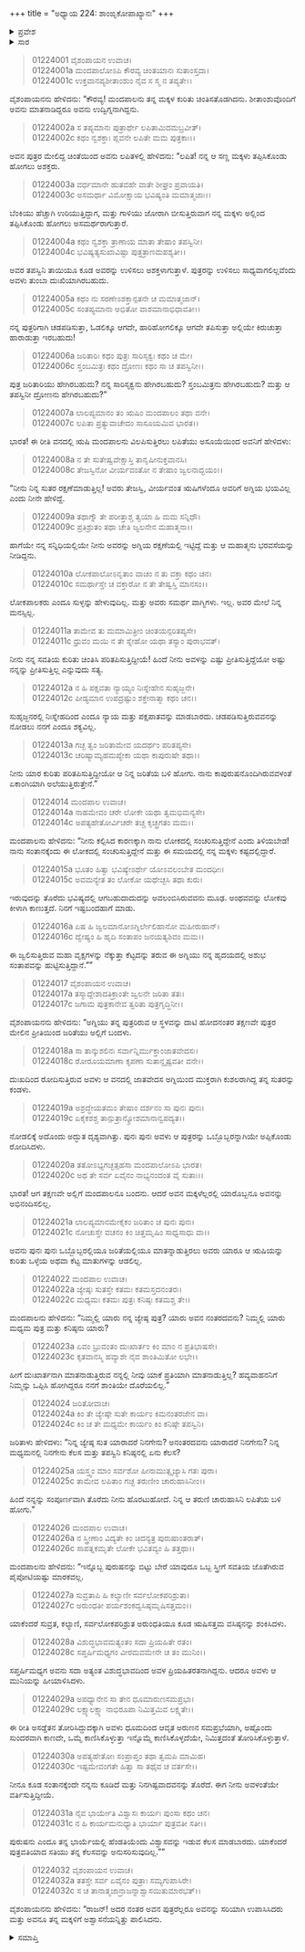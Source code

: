 +++
title = "ಅಧ್ಯಾಯ 224: ಶಾಂಙೃಕೋಪಾಖ್ಯಾನಃ"
+++

<details><summary>ಪ್ರವೇಶ</summary>

।।   ಓಂ ಓಂ ನಮೋ ನಾರಾಯಣಾಯ।।   ಶ್ರೀ ವೇದವ್ಯಾಸಾಯ ನಮಃ ।।

ಶ್ರೀ ಕೃಷ್ಣದ್ವೈಪಾಯನ ವೇದವ್ಯಾಸ ವಿರಚಿತ  

**ಶ್ರೀ ಮಹಾಭಾರತ**

**ಆದಿ ಪರ್ವ**

**ಖಾಂಡವದಾಹ ಪರ್ವ**

**ಅಧ್ಯಾಯ 224**

</details>


<details><summary>ಸಾರ</summary>

ಮಂದಪಾಲ ಮತ್ತು ಅವನ ಪತ್ನಿ ಲಪಿತೆಯ ಸಂವಾದ (1-16). ಮಂದಪಾಲನು ಮಕ್ಕಳನ್ನು, ಮಕ್ಕಳ ತಾಯಿಯನ್ನೂ ಕೂಡಿದ್ದುದು (17-32).

</details>


> 01224001 ವೈಶಂಪಾಯನ ಉವಾಚ।  
01224001a ಮಂದಪಾಲೋಽಪಿ ಕೌರವ್ಯ ಚಿಂತಯಾನಃ ಸುತಾಂಸ್ತದಾ।  
01224001c ಉಕ್ತವಾನಪ್ಯಶೀತಾಂಶುಂ ನೈವ ಸ ಸ್ಮ ನ ತಪ್ಯತೇ।।

ವೈಶಂಪಾಯನನು ಹೇಳಿದನು: “ಕೌರವ್ಯ! ಮಂದಪಾಲನು ತನ್ನ ಮಕ್ಕಳ ಕುರಿತು ಚಿಂತಿಸತೊಡಗಿದನು. ಶೀತಾಂಶುವೊಂದಿಗೆ ಅವನು ಮಾತನಾಡಿದ್ದರೂ ಅವನು ಉದ್ವಿಗ್ನನಾಗಿದ್ದನು.

> 01224002a ಸ ತಪ್ಯಮಾನಃ ಪುತ್ರಾರ್ಥೇ ಲಪಿತಾಮಿದಮಬ್ರವೀತ್।  
01224002c ಕಥಂ ನ್ವಶಕ್ತಾಃ ಪ್ಲವನೇ ಲಪಿತೇ ಮಮ ಪುತ್ರಕಾಃ।।

ಅವನ ಪುತ್ರರ ಮೇಲಿದ್ದ ಚಿಂತೆಯಿಂದ ಅವನು ಲಪಿತಳಲ್ಲಿ ಹೇಳಿದನು: “ಲಪಿತ! ನನ್ನ ಆ ಸಣ್ಣ ಮಕ್ಕಳು ತಪ್ಪಿಸಿಕೊಂಡು ಹೋಗಲು ಅಶಕ್ತರು.

> 01224003a ವರ್ಧಮಾನೇ ಹುತವಹೇ ವಾತೇ ಶೀಘ್ರಂ ಪ್ರವಾಯತಿ।  
01224003c ಅಸಮರ್ಥಾ ವಿಮೋಕ್ಷಾಯ ಭವಿಷ್ಯಂತಿ ಮಮಾತ್ಮಜಾಃ।।

ಬೆಂಕಿಯು ಹೆಚ್ಚಾಗಿ ಉರಿಯುತ್ತಿದ್ದಾಗ, ಮತ್ತು ಗಾಳಿಯು ಜೋರಾಗಿ ಬೀಸುತ್ತಿರುವಾಗ ನನ್ನ ಮಕ್ಕಳು ಅಲ್ಲಿಂದ ತಪ್ಪಿಸಿಕೊಂಡು ಹೋಗಲು ಅಸಮರ್ಥರಾಗುತ್ತಾರೆ.

> 01224004a ಕಥಂ ನ್ವಶಕ್ತಾ ತ್ರಾಣಾಯ ಮಾತಾ ತೇಷಾಂ ತಪಸ್ವಿನೀ।  
01224004c ಭವಿಷ್ಯತ್ಯಸುಖಾವಿಷ್ಟಾ ಪುತ್ರತ್ರಾಣಮಪಶ್ಯತೀ।।

ಅವರ ತಪಸ್ವಿನಿ ತಾಯಿಯೂ ಕೂಡ ಅವರನ್ನು ಉಳಿಸಲು ಅಶಕ್ತಳಾಗುತ್ತಾಳೆ. ಪುತ್ರರನ್ನು ಉಳಿಸಲು ಸಾಧ್ಯವಾಗಲಿಲ್ಲವೆಂದು ಅವಳು ತುಂಬಾ ದುಃಖಿಯಾಗಿರಬಹುದು.

> 01224005a ಕಥಂ ನು ಸರಣೇಽಶಕ್ತಾನ್ಪತನೇ ಚ ಮಮಾತ್ಮಜಾನ್।  
01224005c ಸಂತಪ್ಯಮಾನಾ ಅಭಿತೋ ವಾಶಮಾನಾಭಿಧಾವತೀ।।

ನನ್ನ ಪುತ್ರರಿಗಾಗಿ ಚಡಪಡಿಸುತ್ತಾ, ಓಡಲಿಕ್ಕೂ ಆಗದೇ, ಹಾರಿಹೋಗಲಿಕ್ಕೂ ಆಗದೇ ತಪಿಸುತ್ತಾ ಅಲ್ಲಿಯೇ ಕಿರುಚುತ್ತಾ ಹಾರಾಡುತ್ತಾ ಇರಬಹುದು!

> 01224006a ಜರಿತಾರಿಃ ಕಥಂ ಪುತ್ರಃ ಸಾರಿಸೃಕ್ವಃ ಕಥಂ ಚ ಮೇ।  
01224006c ಸ್ತಂಬಮಿತ್ರಃ ಕಥಂ ದ್ರೋಣಃ ಕಥಂ ಸಾ ಚ ತಪಸ್ವಿನೀ।।

ಪುತ್ರ ಜರಿತಾರಿಯು ಹೇಗಿರಬಹುದು? ನನ್ನ ಸಾರಿಸೃಕ್ವನು ಹೇಗಿರಬಹುದು? ಸ್ತಂಬಮಿತ್ರನು ಹೇಗಿರಬಹುದು? ಮತ್ತು ಆ ತಪಸ್ವಿನೀ ದ್ರೋಣನು ಹೇಗಿರಬಹುದು?”

> 01224007a ಲಾಲಪ್ಯಮಾನಂ ತಂ ಋಷಿಂ ಮಂದಪಾಲಂ ತಥಾ ವನೇ।  
01224007c ಲಪಿತಾ ಪ್ರತ್ಯುವಾಚೇದಂ ಸಾಸೂಯಮಿವ ಭಾರತ।।

ಭಾರತ! ಈ ರೀತಿ ವನದಲ್ಲಿ ಋಷಿ ಮಂದಪಾಲನು ವಿಲಪಿಸುತ್ತಿರಲು ಲಪಿತೆಯು ಅಸೂಯೆಯಿಂದ ಅವನಿಗೆ ಹೇಳಿದಳು:

> 01224008a ನ ತೇ ಸುತೇಷ್ವವೇಕ್ಷಾಸ್ತಿ ತಾನೃಷೀನುಕ್ತವಾನಸಿ।  
01224008c ತೇಜಸ್ವಿನೋ ವೀರ್ಯವಂತೋ ನ ತೇಷಾಂ ಜ್ವಲನಾದ್ಭಯಂ।।

“ನೀನು ನಿನ್ನ ಸುತರ ರಕ್ಷಣೆಮಾಡುತ್ತಿಲ್ಲ! ಅವರು ತೇಜಸ್ವಿ, ವೀರ್ಯವಂತ ಋಷಿಗಳೆಂದೂ ಅವರಿಗೆ ಅಗ್ನಿಯ ಭಯವಿಲ್ಲ ಎಂದು ನೀನೇ ಹೇಳಿದ್ದೆ.

> 01224009a ತಥಾಗ್ನೌ ತೇ ಪರೀತ್ತಾಶ್ಚ ತ್ವಯಾ ಹಿ ಮಮ ಸನ್ನಿಧೌ।   
01224009c ಪ್ರತಿಶ್ರುತಂ ತಥಾ ಚೇತಿ ಜ್ವಲನೇನ ಮಹಾತ್ಮನಾ।।

ಹಾಗೆಯೇ ನನ್ನ ಸನ್ನಿಧಿಯಲ್ಲಿಯೇ ನೀನು ಅವರನ್ನು ಅಗ್ನಿಯ ರಕ್ಷಣೆಯಲ್ಲಿ ಇಟ್ಟಿದ್ದೆ ಮತ್ತು ಆ ಮಹಾತ್ಮನು ಭರವಸೆಯನ್ನು ನೀಡಿದ್ದನು.

> 01224010a ಲೋಕಪಾಲೋಽನೃತಾಂ ವಾಚಂ ನ ತು ವಕ್ತಾ ಕಥಂ ಚನ।  
01224010c ಸಮರ್ಥಾಸ್ತೇ ಚ ವಕ್ತಾರೋ ನ ತೇ ತೇಷ್ವಸ್ತಿ ಮಾನಸಂ।।

ಲೋಕಪಾಲಕರು ಎಂದೂ ಸುಳ್ಳನ್ನು ಹೇಳುವುದಿಲ್ಲ. ಮತ್ತು ಅವರು ಸಮರ್ಥ ವಾಗ್ಮಿಗಳು. ಇಲ್ಲ. ಅವರ ಮೇಲೆ ನಿನ್ನ ಮನಸ್ಸಿಲ್ಲ.

> 01224011a ತಾಮೇವ ತು ಮಮಾಮಿತ್ರೀಂ ಚಿಂತಯನ್ಪರಿತಪ್ಯಸೇ।  
01224011c ಧ್ರುವಂ ಮಯಿ ನ ತೇ ಸ್ನೇಹೋ ಯಥಾ ತಸ್ಯಾಂ ಪುರಾಭವತ್।

ನೀನು ನನ್ನ ಸವತಿಯ ಕುರಿತು ಚಿಂತಿಸಿ ಪರಿತಪಿಸುತ್ತಿದ್ದೀಯೆ! ಹಿಂದೆ ನೀನು ಅವಳನ್ನು ಎಷ್ಟು ಪ್ರೀತಿಸುತ್ತಿದ್ದೆಯೋ ಅಷ್ಟು ನನ್ನನ್ನು ಪ್ರೀತಿಸುತ್ತಿಲ್ಲ ಎನ್ನುವುದು ಸತ್ಯ.

> 01224012a ನ ಹಿ ಪಕ್ಷವತಾ ನ್ಯಾಯ್ಯಂ ನಿಃಸ್ನೇಹೇನ ಸುಹೃಜ್ಜನೇ।  
01224012c ಪೀಡ್ಯಮಾನ ಉಪದ್ರಷ್ಟುಂ ಶಕ್ತೇನಾತ್ಮಾ ಕಥಂ ಚನ।।

ಸುಹೃಜ್ಜನರಲ್ಲಿ ನಿಃಸ್ನೇಹದಿಂದ ಎಂದೂ ನ್ಯಾಯ ಮತ್ತು ಪಕ್ಷಪಾತವನ್ನು ಮಾಡಬಾರದು. ಚಡಪಡಿಸುತ್ತಿರುವವನನ್ನು ನೋಡಲು ನನಗೆ ಎಂದೂ ಶಕ್ಯವಿಲ್ಲ.

> 01224013a ಗಚ್ಛ ತ್ವಂ ಜರಿತಾಮೇವ ಯದರ್ಥಂ ಪರಿತಪ್ಯಸೇ।  
01224013c ಚರಿಷ್ಯಾಮ್ಯಹಮಪ್ಯೇಕಾ ಯಥಾ ಕಾಪುರುಷೇ ತಥಾ।।

ನೀನು ಯಾರ ಕುರಿತು ಪರಿತಪಿಸುತ್ತಿದ್ದೀಯೋ ಆ ನಿನ್ನ ಜರಿತೆಯ ಬಳಿ ಹೋಗು. ನಾನು ಕಾಪುರುಷನೊಂದಿಗಿರುವವಳಂತೆ ಏಕಾಂಗಿಯಾಗಿ ಅಲೆಯುತ್ತಿರುತ್ತೇನೆ.”

> 01224014 ಮಂದಪಾಲ ಉವಾಚ।  
01224014a ನಾಹಮೇವಂ ಚರೇ ಲೋಕೇ ಯಥಾ ತ್ವಮಭಿಮನ್ಯಸೇ।  
01224014c ಅಪತ್ಯಹೇತೋರ್ವಿಚರೇ ತಚ್ಚ ಕೃಚ್ಛ್ರಗತಂ ಮಮ।।

ಮಂದಪಾಲನು ಹೇಳಿದನು: “ನೀನು ಕಲ್ಪಿಸಿದ ಕಾರಣಕ್ಕಾಗಿ ನಾನು ಲೋಕದಲ್ಲಿ ಸಂಚರಿಸುತ್ತಿದ್ದೇನೆ ಎಂದು ತಿಳಿಯಬೇಡ! ನಾನು ಸಂತಾನಕ್ಕೆಂದು ಈ ಲೋಕದಲ್ಲಿ ಸಂಚರಿಸುತ್ತಿದ್ದೇನೆ ಮತ್ತು ಈ ಸಮಯದಲ್ಲಿ ನನ್ನ ಮಕ್ಕಳು ಕಷ್ಟದಲ್ಲಿದ್ದಾರೆ.

> 01224015a ಭೂತಂ ಹಿತ್ವಾ ಭವಿಷ್ಯೇಽರ್ಥೇ ಯೋಽವಲಂಬೇತ ಮಂದಧೀಃ।  
01224015c ಅವಮನ್ಯೇತ ತಂ ಲೋಕೋ ಯಥೇಚ್ಛಸಿ ತಥಾ ಕುರು।

ಇರುವುದನ್ನು ತೊರೆದು ಭವಿಷ್ಯದಲ್ಲಿ ಆಗಬಹುದಾದುದನ್ನು ಅವಲಂಬಿಸಿರುವವನು ಮೂಢ. ಅಂಥವವನ್ನು ಲೋಕವು ಕೀಳಾಗಿ ಕಾಣುತ್ತದೆ. ನಿನಗೆ ಇಷ್ಟಬಂದಹಾಗೆ ಮಾಡು.

> 01224016a ಏಷ ಹಿ ಜ್ವಲಮಾನೋಽಗ್ನಿರ್ಲೇಲಿಹಾನೋ ಮಹೀರುಹಾನ್।   
01224016c ದ್ವೇಷ್ಯಂ ಹಿ ಹೃದಿ ಸಂತಾಪಂ ಜನಯತ್ಯಶಿವಂ ಮಮ।।

ಈ ಜ್ವಲಿಸುತ್ತಿರುವ ಮಹಾ ವೃಕ್ಷಗಳನ್ನು ನೆಕ್ಕುತ್ತಾ ಕೆಟ್ಟದನ್ನು ತರುವ ಈ ಅಗ್ನಿಯು ನನ್ನ ಹೃದಯದಲ್ಲಿ ಅಶುಭ ಸಂತಾಪವನ್ನು ಹುಟ್ಟಿಸುತ್ತಿದ್ದಾನೆ.””

> 01224017 ವೈಶಂಪಾಯನ ಉವಾಚ।  
01224017a ತಸ್ಮಾದ್ದೇಶಾದತಿಕ್ರಾಂತೇ ಜ್ವಲನೇ ಜರಿತಾ ತತಃ।  
01224017c ಜಗಾಮ ಪುತ್ರಕಾನೇವ ತ್ವರಿತಾ ಪುತ್ರಗೃದ್ಧಿನೀ।।

ವೈಶಂಪಾಯನನು ಹೇಳಿದನು: “ಅಗ್ನಿಯು ತನ್ನ ಪುತ್ರರಿರುವ ಆ ಸ್ಥಳವನ್ನು ದಾಟಿ ಹೋದನಂತರ ತಕ್ಷಣವೇ ಪುತ್ರರ ಮೇಲಿನ ಪ್ರೀತಿಯಿಂದ ಜರಿತೆಯು ಅಲ್ಲಿಗೆ ಬಂದಳು.

> 01224018a ಸಾ ತಾನ್ಕುಶಲಿನಃ ಸರ್ವಾನ್ನಿರ್ಮುಕ್ತಾಂಜಾತವೇದಸಃ।  
01224018c ರೋರೂಯಮಾಣಾ ಕೃಪಣಾ ಸುತಾನ್ದೃಷ್ಟವತೀ ವನೇ।।

ದುಃಖದಿಂದ ರೋದಿಸುತ್ತಿರುವ ಅವಳು ಆ ವನದಲ್ಲಿ ಜಾತವೇದಸ ಅಗ್ನಿಯಿಂದ ಮುಕ್ತರಾಗಿ ಕುಶಲರಾಗಿದ್ದ ತನ್ನ ಸುತರನ್ನು ಕಂಡಳು.

> 01224019a ಅಶ್ರದ್ಧೇಯತಮಂ ತೇಷಾಂ ದರ್ಶನಂ ಸಾ ಪುನಃ ಪುನಃ।  
01224019c ಏಕೈಕಶಶ್ಚ ತಾನ್ಪುತ್ರಾನ್ಕ್ರೋಶಮಾನಾನ್ವಪದ್ಯತ।।

ನೋಡಲಿಕ್ಕೆ ಅದೊಂದು ಅದ್ಭುತ ದೃಶ್ಯವಾಗಿತ್ತು. ಪುನಃ ಪುನಃ ಅವಳು ಆ ಪುತ್ರರನ್ನು ಒಬ್ಬೊಬ್ಬರನ್ನಾಗಿಯೇ ಅಪ್ಪಿಕೊಂಡು ರೋದಿಸಿದಳು.

> 01224020a ತತೋಽಭ್ಯಗಚ್ಛತ್ಸಹಸಾ ಮಂದಪಾಲೋಽಪಿ ಭಾರತ।  
01224020c ಅಥ ತೇ ಸರ್ವ ಏವೈನಂ ನಾಭ್ಯನಂದಂತ ವೈ ಸುತಾಃ।।

ಭಾರತ! ಆಗ ತಕ್ಷಣವೇ ಅಲ್ಲಿಗೆ ಮಂದಪಾಲನೂ ಬಂದನು. ಆದರೆ ಅವನ ಮಕ್ಕಳೆಲ್ಲರಲ್ಲಿ ಯಾರೊಬ್ಬನೂ ಅವನನ್ನು ಅಭಿನಂದಿಸಲಿಲ್ಲ.

> 01224021a ಲಾಲಪ್ಯಮಾನಮೇಕೈಕಂ ಜರಿತಾಂ ಚ ಪುನಃ ಪುನಃ।  
01224021c ನೋಚುಸ್ತೇ ವಚನಂ ಕಿಂ ಚಿತ್ತಮೃಷಿಂ ಸಾಧ್ವಸಾಧು ವಾ।।

ಅವನು ಪುನಃ ಪುನಃ ಒಬ್ಬೊಬ್ಬರಲ್ಲಿಯೂ ಜರಿತೆಯಲ್ಲಿಯೂ ಮಾತನ್ನಾಡುತ್ತಿರಲು ಅವರು ಯಾರೂ ಆ ಋಷಿಯನ್ನು ಕುರಿತು ಒಳ್ಳೆಯ ಅಥವಾ ಕೆಟ್ಟ ಮಾತುಗಳನ್ನು ಆಡಲಿಲ್ಲ.

> 01224022 ಮಂದಪಾಲ ಉವಾಚ।  
01224022a ಜ್ಯೇಷ್ಠಃ ಸುತಸ್ತೇ ಕತಮಃ ಕತಮಸ್ತದನಂತರಃ।  
01224022c ಮಧ್ಯಮಃ ಕತಮಃ ಪುತ್ರಃ ಕನಿಷ್ಠಃ ಕತಮಶ್ಚ ತೇ।।

ಮಂದಪಾಲನು ಹೇಳಿದನು: “ನಿಮ್ಮಲ್ಲಿ ಯಾರು ನನ್ನ ಜ್ಯೇಷ್ಠ ಪುತ್ರ? ಯಾರು ಅವನ ನಂತರದವನು? ನಿಮ್ಮಲ್ಲಿ ಯಾರು ಮಧ್ಯಮ ಪುತ್ರ ಮತ್ತು ಕನಿಷ್ಠನು ಯಾರು?

> 01224023a ಏವಂ ಬ್ರುವಂತಂ ದುಃಖಾರ್ತಂ ಕಿಂ ಮಾಂ ನ ಪ್ರತಿಭಾಷಸೇ।  
01224023c ಕೃತವಾನಸ್ಮಿ ಹವ್ಯಾಶೇ ನೈವ ಶಾಂತಿಮಿತೋ ಲಭೇ।।

ಹೀಗೆ ದುಃಖಾರ್ತನಾಗಿ ಮಾತನಾಡುತ್ತಿರುವ ನನ್ನಲ್ಲಿ ನೀವು ಯಾಕೆ ಪ್ರತಿಯಾಗಿ ಮಾತನಾಡುತ್ತಿಲ್ಲ? ಹವ್ಯವಾಹನನಿಗೆ ನಿಮ್ಮನ್ನು ಒಪ್ಪಿಸಿ ಹೋಗಿದ್ದರೂ ನನಗೆ ಶಾಂತಿಯೇ ದೊರೆಯಲಿಲ್ಲ.”

> 01224024 ಜರಿತೋವಾಚ।  
01224024a ಕಿಂ ತೇ ಜ್ಯೇಷ್ಠೇ ಸುತೇ ಕಾರ್ಯಂ ಕಿಮನಂತರಜೇನ ವಾ।  
01224024c ಕಿಂ ಚ ತೇ ಮಧ್ಯಮೇ ಕಾರ್ಯಂ ಕಿಂ ಕನಿಷ್ಠೇ ತಪಸ್ವಿನಿ।

ಜರಿತಾಳು ಹೇಳಿದಳು: “ನಿನ್ನ ಜ್ಯೇಷ್ಠ ಸುತ ಯಾರಾದರೆ ನಿನಗೇನು? ಅನಂತರದವನು ಯಾರಾದರೆ ನಿನಗೇನು? ನಿನ್ನ ಮಧ್ಯಮನಲ್ಲಿ ನಿನಗೇನು ಕೆಲಸ ಮತ್ತು ತಪಸ್ವಿನಿ ಕನಿಷ್ಠನಲ್ಲಿ ಏನು ಕೆಲಸ?

> 01224025a ಯಸ್ತ್ವಂ ಮಾಂ ಸರ್ವಶೋ ಹೀನಾಮುತ್ಸೃಜ್ಯಾಸಿ ಗತಃ ಪುರಾ।  
01224025c ತಾಮೇವ ಲಪಿತಾಂ ಗಚ್ಛ ತರುಣೀಂ ಚಾರುಹಾಸಿನೀಂ।।

ಹಿಂದೆ ನನ್ನನ್ನು ಸಂಪೂರ್ಣವಾಗಿ ತೊರೆದು ನೀನು ಹೊರಟುಹೋದೆ. ನಿನ್ನ ಆ ತರುಣಿ ಚಾರುಹಾಸಿನಿ ಲಪಿತೆಯ ಬಳಿ ಹೋಗು.”

> 01224026 ಮಂದಪಾಲ ಉವಾಚ।  
01224026a ನ ಸ್ತ್ರೀಣಾಂ ವಿದ್ಯತೇ ಕಿಂ ಚಿದನ್ಯತ್ರ ಪುರುಷಾಂತರಾತ್।   
01224026c ಸಾಪತ್ನಕಮೃತೇ ಲೋಕೇ ಭವಿತವ್ಯಂ ಹಿ ತತ್ತಥಾ।।

ಮಂದಪಾಲನು ಹೇಳಿದನು: “ಇನ್ನೊಬ್ಬ ಪುರುಷನನ್ನು ಬಿಟ್ಟು ಬೇರೆ ಯಾವುದೂ ಒಬ್ಬ ಸ್ತ್ರೀಗೆ ಸವತಿಯ ಜೊತೆಗಿರುವ ಪೈಪೋಟಿಯಷ್ಟು ಮಾರಕವಲ್ಲ.

> 01224027a ಸುವ್ರತಾಪಿ ಹಿ ಕಲ್ಯಾಣೀ ಸರ್ವಲೋಕಪರಿಶ್ರುತಾ।  
01224027c ಅರುಂಧತೀ ಪರ್ಯಶಂಕದ್ವಸಿಷ್ಠಮೃಷಿಸತ್ತಮಂ।।

ಯಾಕೆಂದರೆ ಸುವ್ರತ, ಕಲ್ಯಾಣಿ, ಸರ್ವಲೋಕಪರಿಶ್ರುತ ಅರುಂಧತಿಯೂ ಕೂಡ ಋಷಿಸತ್ತಮ ವಸಿಷ್ಠನನ್ನು ಶಂಕಿಸಿದಳು.

> 01224028a ವಿಶುದ್ಧಭಾವಮತ್ಯಂತಂ ಸದಾ ಪ್ರಿಯಹಿತೇ ರತಂ।  
01224028c ಸಪ್ತರ್ಷಿಮಧ್ಯಗಂ ವೀರಮವಮೇನೇ ಚ ತಂ ಮುನಿಂ।।

ಸಪ್ತರ್ಷಿಮಧ್ಯಗ ಅವನು ಸದಾ ಅತ್ಯಂತ ವಿಶುದ್ಧಭಾವದಿಂದ ಅವಳ ಪ್ರಿಯಹಿತರತನಾಗಿದ್ದನು. ಆದರೂ ಅವಳು ಆ ಮುನಿಯನ್ನು ಹೀಯಾಳಿಸಿದಳು.

> 01224029a ಅಪಧ್ಯಾನೇನ ಸಾ ತೇನ ಧೂಮಾರುಣಸಮಪ್ರಭಾ।  
01224029c ಲಕ್ಷ್ಯಾಲಕ್ಷ್ಯಾ ನಾಭಿರೂಪಾ ನಿಮಿತ್ತಮಿವ ಲಕ್ಷ್ಯತೇ।।

ಈ ರೀತಿ ಅಸಡ್ಡೆತನ ತೋರಿಸಿದ್ದುದಕ್ಕಾಗಿ ಅವಳು ಧೂಮದಿಂದ ಆವೃತ ಅರುಣನ ಸಮಪ್ರಭೆಯಾಗಿ, ಅಷ್ಟೊಂದು ಸುಂದರವಾಗಿ ಕಾಣದೇ, ಒಮ್ಮೆ ಕಾಣಿಸಿಕೊಳ್ಳುತ್ತಾ ಇನ್ನೊಮ್ಮೆ ಕಾಣಿಸಿಕೊಳ್ಳದೆಯೇ, ನಿಮಿತ್ತದಂತೆ ತೋರಿಸಿಕೊಳ್ಳುತ್ತಾಳೆ.

> 01224030a ಅಪತ್ಯಹೇತೋಃ ಸಂಪ್ರಾಪ್ತಂ ತಥಾ ತ್ವಮಪಿ ಮಾಮಿಹ।  
01224030c ಇಷ್ಟಮೇವಂಗತೇ ಹಿತ್ವಾ ಸಾ ತಥೈವ ಚ ವರ್ತಸೇ।।

ನೀನೂ ಕೂಡ ಸಂತಾನಕ್ಕೆಂದೇ ನನ್ನನು ಕೂಡಿದೆ ಮತ್ತು ನಿನಗಿಷ್ಟವಾದವನನ್ನು ತೊರೆದೆ. ಈಗ ನೀನು ಅವಳಂತೆಯೇ ವರ್ತಿಸುತ್ತಿದ್ದೀಯೆ.

> 01224031a ನೈವ ಭಾರ್ಯೇತಿ ವಿಶ್ವಾಸಃ ಕಾರ್ಯಃ ಪುಂಸಾ ಕಥಂ ಚನ।  
01224031c ನ ಹಿ ಕಾರ್ಯಮನುಧ್ಯಾತಿ ಭಾರ್ಯಾ ಪುತ್ರವತೀ ಸತೀ।।

ಪುರುಷನು ಎಂದೂ ತನ್ನ ಭಾರ್ಯೆಯಲ್ಲಿ ಹೆಂಡತಿಯೆಂದು ವಿಶ್ವಾಸವನ್ನು ಇಡುವ ಕೆಲಸ ಮಾಡಬಾರದು. ಯಾಕೆಂದರೆ ಪುತ್ರವತಿಯಾದ ಸತಿಯು ತನ್ನ ಕೆಲಸವನ್ನು ಅನುಸರಿಸುವುದಿಲ್ಲ.””

> 01224032 ವೈಶಂಪಾಯನ ಉವಾಚ।  
01224032a ತತಸ್ತೇ ಸರ್ವ ಏವೈನಂ ಪುತ್ರಾಃ ಸಮ್ಯಗುಪಾಸಿರೇ।  
01224032c ಸ ಚ ತಾನಾತ್ಮಜಾನ್ರಾಜನ್ನಾಶ್ವಾಸಯಿತುಮಾರಭತ್।।

ವೈಶಂಪಾಯನನು ಹೇಳಿದನು: “ರಾಜನ್! ಅದರ ನಂತರ ಅವನ ಪುತ್ರರೆಲ್ಲರೂ ಅವನನ್ನು ಸರಿಯಾಗಿ ಉಪಾಸಿಸಿದರು ಮತ್ತು ಅವನೂ ತನ್ನ ಮಕ್ಕಳಿಗೆ ಅಶ್ವಾಸನೆಯನ್ನಿತ್ತು ಪಾಲಿಸಿದನು.

<details><summary>ಸಮಾಪ್ತಿ</summary>


ಇತಿ ಶ್ರೀ ಮಹಾಭಾರತೇ ಆದಿಪರ್ವಣಿ ಖಾಂಡವದಾಹಪರ್ವಣಿ ಶಾಂಙೃಕೋಪಾಖ್ಯಾನೇ ಚತುರ್ವಿಂಶತ್ಯಾಧಿಕದ್ವಿಶತತಮೋಽಧ್ಯಾಯಃ।।  
ಇದು ಶ್ರೀ ಮಹಾಭಾರತದಲ್ಲಿ ಆದಿಪರ್ವದಲ್ಲಿ ಖಾಂಡವದಾಹಪರ್ವದಲ್ಲಿ ಶಾಂಙೃಕೋಪಾಖ್ಯಾನದಲ್ಲಿ ಇನ್ನೂರಾ ಇಪ್ಪತ್ತ್ನಾಲ್ಕನೆಯ ಅಧ್ಯಾಯವು.


</details>
